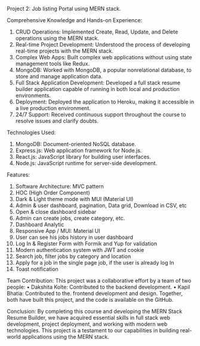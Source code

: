 Project 2: Job listing Portal using MERN stack.

Comprehensive Knowledge and Hands-on Experience:
1.	CRUD Operations: Implemented Create, Read, Update, and Delete operations using the MERN stack.
2.	Real-time Project Development: Understood the process of developing real-time projects with the MERN stack.
3.	Complex Web Apps: Built complex web applications without using state management tools like Redux.
4.	MongoDB: Worked with MongoDB, a popular nonrelational database, to store and manage application data.
5.	Full Stack Application Development: Developed a full stack resume builder application capable of running in both local and production environments.
6.	Deployment: Deployed the application to Heroku, making it accessible in a live production environment.
7.	24/7 Support: Received continuous support throughout the course to resolve issues and clarify doubts.

Technologies Used:
1.	MongoDB: Document-oriented NoSQL database.
2.	Express.js: Web application framework for Node.js.
3.	React.js: JavaScript library for building user interfaces.
4.	Node.js: JavaScript runtime for server-side development.

Features:
1.	Software Architecture: MVC pattern
2.	HOC (High Order Component)
3.	Dark & Light theme mode with MUI (Material UI)
4.	Admin & user dashboard, pagination, Data grid, Download in CSV, etc
5.	Open & close dashboard sidebar
6.	Admin can create jobs, create category, etc.
7.	Dashboard Analytic
8.	Responsive App / MUI: Material UI
9.	User can see his jobs history in user dashboard
10.	Log In & Register Form with Formik and Yup for validation
11.	Modern authentication system with JWT and cookie
12.	Search job, filter jobs by category and location
13.	Apply for a job in the single page job, if the user is already log In
14.	Toast notification

Team Contribution:
This project was a collaborative effort by a team of two people:
•	Dakshita Kolte: Contributed to the backend development.
•	Kapil Bhatia: Contributed to the. frontend development and design.
Together, both have built this project, and the code is available on the GitHub.

Conclusion:
By completing this course and developing the MERN Stack Resume Builder, we have acquired essential skills in full stack web development, project deployment, and working with modern web technologies. This project is a testament to our capabilities in building real-world applications using the MERN stack.

